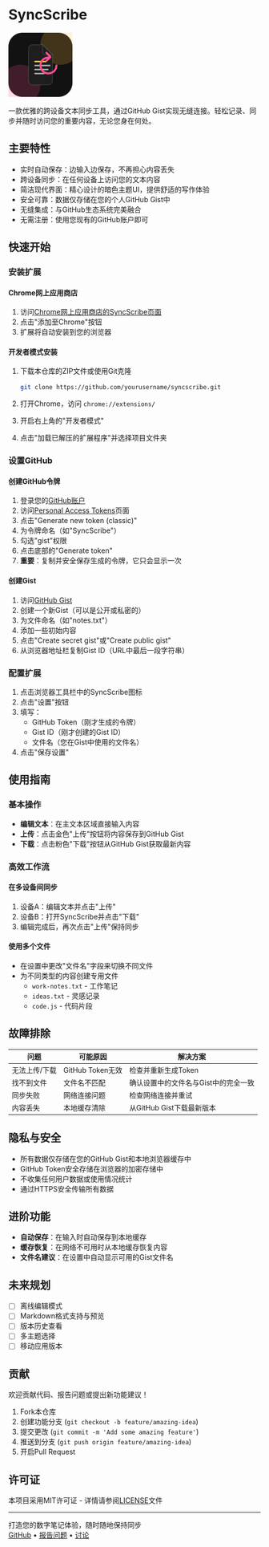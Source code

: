 # SyncScribe

![SyncScribe Logo](icons/128.png)

一款优雅的跨设备文本同步工具，通过GitHub Gist实现无缝连接。轻松记录、同步并随时访问您的重要内容，无论您身在何处。

## 主要特性

- 实时自动保存：边输入边保存，不再担心内容丢失
- 跨设备同步：在任何设备上访问您的文本内容
- 简洁现代界面：精心设计的暗色主题UI，提供舒适的写作体验
- 安全可靠：数据仅存储在您的个人GitHub Gist中
- 无缝集成：与GitHub生态系统完美融合
- 无需注册：使用您现有的GitHub账户即可

## 快速开始

### 安装扩展

#### Chrome网上应用商店

1. 访问[Chrome网上应用商店的SyncScribe页面](https://chrome.google.com/webstore/detail/syncscribe/yourextensionid)
2. 点击"添加至Chrome"按钮
3. 扩展将自动安装到您的浏览器

#### 开发者模式安装

1. 下载本仓库的ZIP文件或使用Git克隆

   ```bash
   git clone https://github.com/yourusername/syncscribe.git
   ```

2. 打开Chrome，访问 `chrome://extensions/`
3. 开启右上角的"开发者模式"
4. 点击"加载已解压的扩展程序"并选择项目文件夹

### 设置GitHub

#### 创建GitHub令牌

1. 登录您的[GitHub账户](https://github.com)
2. 访问[Personal Access Tokens](https://github.com/settings/tokens)页面
3. 点击"Generate new token (classic)"
4. 为令牌命名（如"SyncScribe"）
5. 勾选"gist"权限
6. 点击底部的"Generate token"
7. **重要**：复制并安全保存生成的令牌，它只会显示一次

#### 创建Gist

1. 访问[GitHub Gist](https://gist.github.com/)
2. 创建一个新Gist（可以是公开或私密的）
3. 为文件命名（如"notes.txt"）
4. 添加一些初始内容
5. 点击"Create secret gist"或"Create public gist"
6. 从浏览器地址栏复制Gist ID（URL中最后一段字符串）

### 配置扩展

1. 点击浏览器工具栏中的SyncScribe图标
2. 点击"设置"按钮
3. 填写：
   - GitHub Token（刚才生成的令牌）
   - Gist ID（刚才创建的Gist ID）
   - 文件名（您在Gist中使用的文件名）
4. 点击"保存设置"

## 使用指南

### 基本操作

- **编辑文本**：在主文本区域直接输入内容
- **上传**：点击金色"上传"按钮将内容保存到GitHub Gist
- **下载**：点击粉色"下载"按钮从GitHub Gist获取最新内容

### 高效工作流

#### 在多设备间同步

1. 设备A：编辑文本并点击"上传"
2. 设备B：打开SyncScribe并点击"下载"
3. 编辑完成后，再次点击"上传"保持同步

#### 使用多个文件

- 在设置中更改"文件名"字段来切换不同文件
- 为不同类型的内容创建专用文件
  - `work-notes.txt` - 工作笔记
  - `ideas.txt` - 灵感记录
  - `code.js` - 代码片段

## 故障排除

| 问题 | 可能原因 | 解决方案 |
|------|---------|---------|
| 无法上传/下载 | GitHub Token无效 | 检查并重新生成Token |
| 找不到文件 | 文件名不匹配 | 确认设置中的文件名与Gist中的完全一致 |
| 同步失败 | 网络连接问题 | 检查网络连接并重试 |
| 内容丢失 | 本地缓存清除 | 从GitHub Gist下载最新版本 |

## 隐私与安全

- 所有数据仅存储在您的GitHub Gist和本地浏览器缓存中
- GitHub Token安全存储在浏览器的加密存储中
- 不收集任何用户数据或使用情况统计
- 通过HTTPS安全传输所有数据

## 进阶功能

- **自动保存**：在输入时自动保存到本地缓存
- **缓存恢复**：在网络不可用时从本地缓存恢复内容
- **文件名建议**：在设置中自动显示可用的Gist文件名

## 未来规划

- [ ] 离线编辑模式
- [ ] Markdown格式支持与预览
- [ ] 版本历史查看
- [ ] 多主题选择
- [ ] 移动应用版本

## 贡献

欢迎贡献代码、报告问题或提出新功能建议！

1. Fork本仓库
2. 创建功能分支 (`git checkout -b feature/amazing-idea`)
3. 提交更改 (`git commit -m 'Add some amazing feature'`)
4. 推送到分支 (`git push origin feature/amazing-idea`)
5. 开启Pull Request

## 许可证

本项目采用MIT许可证 - 详情请参阅[LICENSE](LICENSE)文件

---

打造您的数字笔记体验，随时随地保持同步  
[GitHub](https://github.com/yourusername/syncscribe) •
[报告问题](https://github.com/yourusername/syncscribe/issues) •
[讨论](https://github.com/yourusername/syncscribe/discussions)
